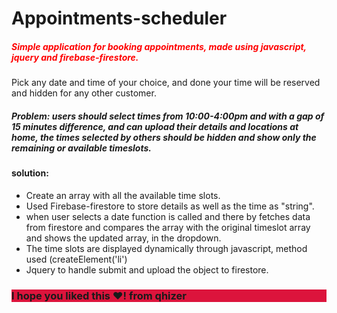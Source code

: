 # Appointments-scheduler

<h5 style="color:red;" >
Simple application for booking appointments, made using javascript, jquery and firebase-firestore.</h5>
Pick any date and time of your choice, and done your time will be reserved and hidden for any other customer.


<h5><b>Problem: users should select times from 10:00-4:00pm and with a gap of 15 minutes difference,
  and can upload their details and locations at home, the times selected by others should be hidden and show only the remaining or available timeslots.
  </b></h5>
<h4> solution: </h4>
<ul>
  
  <li>Create an array with all the available time slots.</li>
  
  <li>Used Firebase-firestore to store details as well as the time as "string".</li>
  
  <li>when user selects a date function is called and there by fetches data from firestore and compares the array with the original timeslot array and shows the updated array, in the dropdown.</li>
  
  <li>The time slots are displayed dynamically through javascript, method used (createElement('li')</li>
  
  <li> Jquery to handle submit and upload the object to firestore.</li>
</ul>

<h3 style="background-color:crimson;">I hope you liked this ♥! from qhizer</h3>
